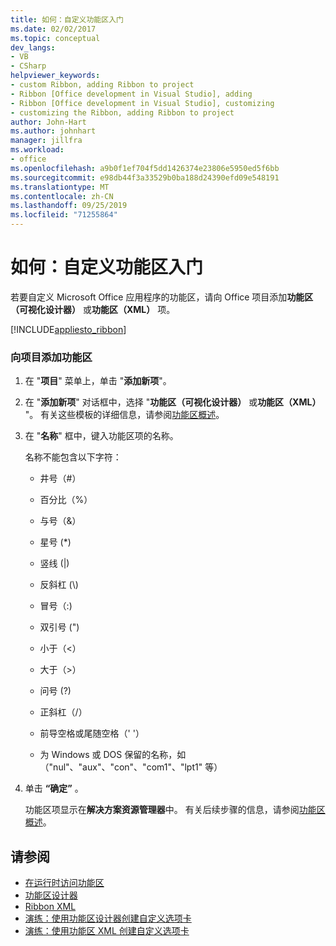 ```yaml
---
title: 如何：自定义功能区入门
ms.date: 02/02/2017
ms.topic: conceptual
dev_langs:
- VB
- CSharp
helpviewer_keywords:
- custom Ribbon, adding Ribbon to project
- Ribbon [Office development in Visual Studio], adding
- Ribbon [Office development in Visual Studio], customizing
- customizing the Ribbon, adding Ribbon to project
author: John-Hart
ms.author: johnhart
manager: jillfra
ms.workload:
- office
ms.openlocfilehash: a9b0f1ef704f5dd1426374e23806e5950ed5f6bb
ms.sourcegitcommit: e98db44f3a33529b0ba188d24390efd09e548191
ms.translationtype: MT
ms.contentlocale: zh-CN
ms.lasthandoff: 09/25/2019
ms.locfileid: "71255864"
---
```

# <a name="how-to-get-started-customizing-the-ribbon"></a>如何：自定义功能区入门
  若要自定义 Microsoft Office 应用程序的功能区，请向 Office 项目添加**功能区（可视化设计器）** 或**功能区（XML）** 项。

 [!INCLUDE[appliesto_ribbon](../vsto/includes/appliesto-ribbon-md.md)]

### <a name="to-add-a-ribbon-to-a-project"></a>向项目添加功能区

1. 在 "**项目**" 菜单上，单击 "**添加新项**"。

2. 在 "**添加新项**" 对话框中，选择 "**功能区（可视化设计器）** 或**功能区（XML）** "。 有关这些模板的详细信息，请参阅[功能区概述](../vsto/ribbon-overview.md)。

3. 在 "**名称**" 框中，键入功能区项的名称。

    名称不能包含以下字符：

   - 井号（#）

   - 百分比（%）

   - 与号（&）

   - 星号 (*)

   - 竖线 (|)

   - 反斜杠 (\\)

   - 冒号（:)

   - 双引号 (")

   - 小于（\<）

   - 大于（>）

   - 问号 (?)

   - 正斜杠（/）

   - 前导空格或尾随空格（' '）

   - 为 Windows 或 DOS 保留的名称，如（"nul"、"aux"、"con"、"com1"、"lpt1" 等）

4. 单击 **“确定”** 。

   功能区项显示在**解决方案资源管理器**中。 有关后续步骤的信息，请参阅[功能区概述](../vsto/ribbon-overview.md)。

## <a name="see-also"></a>请参阅
- [在运行时访问功能区](../vsto/accessing-the-ribbon-at-run-time.md)
- [功能区设计器](../vsto/ribbon-designer.md)
- [Ribbon XML](../vsto/ribbon-xml.md)
- [演练：使用功能区设计器创建自定义选项卡](../vsto/walkthrough-creating-a-custom-tab-by-using-the-ribbon-designer.md)
- [演练：使用功能区 XML 创建自定义选项卡](../vsto/walkthrough-creating-a-custom-tab-by-using-ribbon-xml.md)
